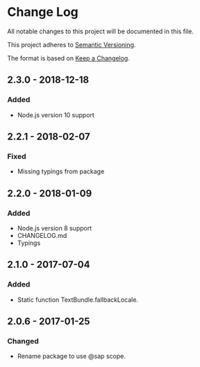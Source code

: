 # Change Log
All notable changes to this project will be documented in this file.

This project adheres to [Semantic Versioning](http://semver.org/).

The format is based on [Keep a Changelog](http://keepachangelog.com/).

## 2.3.0 - 2018-12-18

### Added
- Node.js version 10 support

## 2.2.1 - 2018-02-07

### Fixed
- Missing typings from package

## 2.2.0 - 2018-01-09

### Added
- Node.js version 8 support
- CHANGELOG.md
- Typings

## 2.1.0 - 2017-07-04

### Added
- Static function TextBundle.fallbackLocale.

## 2.0.6 - 2017-01-25

### Changed
- Rename package to use @sap scope.
